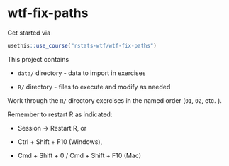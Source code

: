 # wtf-fix-paths

Get started via 

```r
usethis::use_course("rstats-wtf/wtf-fix-paths")
```


This project contains

* `data/` directory - data to import in exercises

* `R/` directory - files to execute and modify as needed

Work through the `R/` directory exercises in the named order (`01`, `02`, etc. ).

Remember to restart R as indicated:

* Session ->  Restart R, or

* Ctrl + Shift + F10 (Windows),

* Cmd + Shift + 0 / Cmd + Shift + F10 (Mac)

 
